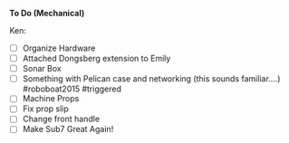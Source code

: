 **To Do (Mechanical)**

Ken:

- [ ] Organize Hardware
- [ ] Attached Dongsberg extension to Emily
- [ ] Sonar Box
- [ ] Something with Pelican case and networking (this sounds familiar....) #roboboat2015 #triggered
- [ ] Machine Props
- [ ] Fix prop slip
- [ ] Change front handle
- [ ] Make Sub7 Great Again!